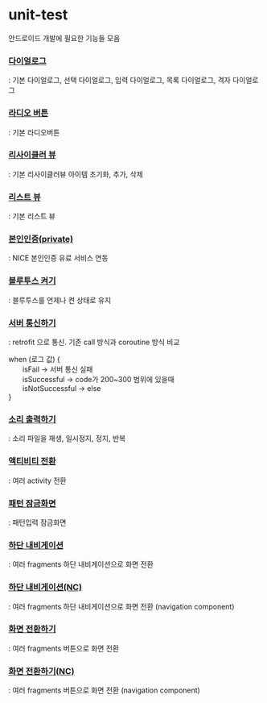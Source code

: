 # unit-test
안드로이드 개발에 필요한 기능들 모음

### [다이얼로그](https://github.com/jin-vita/test-dialog)
: 기본 다이얼로그, 선택 다이얼로그, 입력 다이얼로그, 목록 다이얼로그, 격자 다이얼로그

### [라디오 버튼](https://github.com/jin-vita/test-radio-button)
: 기본 라디오버튼

### [리사이클러 뷰](https://github.com/jin-vita/test-recyclerview)
: 기본 리사이클러뷰 아이템 초기화, 추가, 삭제

### [리스트 뷰](https://github.com/jin-vita/test-listview)
: 기본 리스트 뷰

### [본인인증(private)](https://github.com/jin-vita/test-auth)
: NICE 본인인증 유료 서비스 연동

### [블루투스 켜기](https://github.com/jin-vita/test-bluetooth)
: 블루투스를 언제나 켠 상태로 유지

### [서버 통신하기](https://github.com/jin-vita/test-retrofit)
: retrofit 으로 통신. 기존 call 방식과 coroutine 방식 비교  
  
when (로그 값) {  
  isFail -> 서버 통신 실패  
  isSuccessful -> code가 200~300 범위에 있을때  
  isNotSuccessful -> else  
}

### [소리 출력하기](https://github.com/jin-vita/test-sound-player)
: 소리 파일을 재생, 일시정지, 정지, 반복

### [액티비티 전환](https://github.com/jin-vita/test-activity)
: 여러 activity 전환

### [패턴 잠금화면](https://github.com/jin-vita/test-pattern-lock)
: 패턴입력 잠금화면

### [하단 내비게이션](https://github.com/jin-vita/test-bottom-navitaion-old)
: 여러 fragments 하단 내비게이션으로 화면 전환

### [하단 내비게이션(NC)](https://github.com/jin-vita/test-bottom-navitaion)
: 여러 fragments 하단 내비게이션으로 화면 전환 (navigation component)

### [화면 전환하기](https://github.com/jin-vita/test-fragment-old)
: 여러 fragments 버튼으로 화면 전환

### [화면 전환하기(NC)](https://github.com/jin-vita/test-fragment)
: 여러 fragments 버튼으로 화면 전환 (navigation component)

